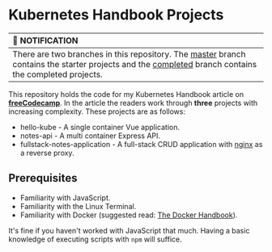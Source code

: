# Kubernetes Handbook Projects



| :bell: NOTIFICATION |
|:--------------------|
| There are two branches in this repository. The [master](https://github.com/fhsinchy/kubernetes-handbook-projects/tree/master/) branch contains the starter projects and the [completed](https://github.com/fhsinchy/kubernetes-handbook-projects/tree/completed/) branch contains the completed projects. |

This repository holds the code for my Kubernetes Handbook article on [__freeCodecamp__](https://freecodecamp.org). In the article the readers work through __three__ projects with increasing complexity. These projects are as follows:

- hello-kube - A single container Vue application.
- notes-api - A multi container Express API.
- fullstack-notes-application - A full-stack CRUD application with [nginx](https://hub.docker.com/_/nginx/) as a reverse proxy.

## Prerequisites

- Familiarity with JavaScript.
- Familiarity with the Linux Terminal.
- Familiarity with Docker (suggested read: [The Docker Handbook](https://www.freecodecamp.org/news/the-docker-handbook/)).

It's fine if you haven't worked with JavaScript that much. Having a basic knowledge of executing scripts with `npm` will suffice.
